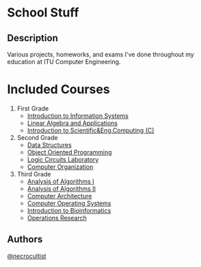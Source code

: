 # School Stuff

## Description

Various projects, homeworks, and exams I've done throughout my education at ITU Computer Engineering.

# Included Courses
1. First Grade
    * [Introduction to Information Systems](First%20Grade/Introduction%20to%20Information%20Systems/)
    * [Linear Algebra and Applications](First%20Grade/Linear%20Algebra%20and%20Applications/)
    * [Introduction to Scientific&Eng.Computing (C)](First%20Grade/Introduction%20to%20Scientific&Eng.Computing%20(C)/)
2. Second Grade
    * [Data Structures](Second%20Grade/Data%20Structures/)
    * [Object Oriented Programming](Second%20Grade/Object%20Oriented%20Programming/)
    * [Logic Circuits Laboratory](Second%20Grade/Logic%20Circuits%20Laboratory/)
    * [Computer Organization](Second%20Grade/Computer%20Organization/)
3. Third Grade
    * [Analysis of Algorithms I](Third%20Grade/Analysis%20of%20Algorithms%20I/)
    * [Analysis of Algorithms II](Third%20Grade/Analysis%20of%20Algorithms%20II/)
    * [Computer Architecture](Third%20Grade/Computer%20Architecture/)
    * [Computer Operating Systems](Third%20Grade/Computer%20Operating%20Systems/)
    * [Introduction to Bioinformatics](Third%20Grade/Introduction%20to%20Bioinformatics/)
    * [Operations Research](Third%20Grade/Operations%20Research/)

## Authors

[@necrocultist](https://github.com/necrocultist)
